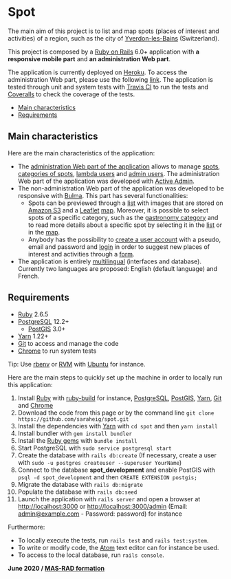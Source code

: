 # Spot

The main aim of this project is to list and map spots (places of interest and activities) of a region, such as the city of [Yverdon-les-Bains][yverdon] (Switzerland).

This project is composed by a [Ruby on Rails][rails] 6.0+ application with **a responsive mobile part** and **an administration Web part**.

The application is currently deployed on [Heroku][heroku-main]. To access the administration Web part, please use the following [link][heroku-admin]. The application is tested through unit and system tests with [Travis CI][travis] to run the tests and [Coveralls][coveralls] to check the coverage of the tests.

- [Main characteristics](#main-characteristics)
- [Requirements](#requirements)


## Main characteristics

Here are the main characteristics of the application:
* The [administration Web part of the application][heroku-admin] allows to manage [spots][heroku-spots], [categories of spots][heroku-categories], [lambda users][heroku-lambda-users] and [admin users][heroku-admin-users]. The administration Web part of the application was developed with [Active Admin][active-admin].
* The non-administration Web part of the application was developed to be responsive with [Bulma][bulma]. This part has several functionalities:
  * Spots can be previewed through a [list][heroku-main] with images that are stored on [Amazon S3][amazon] and a [Leaflet][leaflet] [map][heroku-map]. Moreover, it is possible to select spots of a specific category, such as the [gastronomy category][heroku-gastronomy] and to read more details about a specific spot by selecting it in the [list][heroku-main] or in the [map][heroku-map].
  * Anybody has the possibility to [create a user account][heroku-registration] with a pseudo, email and password and [login][heroku-login] in order to suggest new places of interest and activities through a [form][heroku-suggestion].
* The application is entirely [multilingual][heroku-language] (interfaces and database). Currently two languages are proposed: English (default language) and French.


## Requirements

* [Ruby][ruby] 2.6.5
* [PostgreSQL][postgresql] 12.2+
  * [PostGIS][postgis] 3.0+
* [Yarn][yarn] 1.22+
* [Git][git] to access and manage the code
* [Chrome][chrome] to run system tests

Tip: Use [rbenv][rbenv] or [RVM][rvm] with [Ubuntu][ubuntu] for instance.

Here are the main steps to quickly set up the machine in order to locally run this application:
1. Install [Ruby][ruby] with [ruby-build][ruby-build] for instance, [PostgreSQL][postgresql], [PostGIS][postgis], [Yarn][yarn], [Git][git] and [Chrome][chrome]
2. Download the code from this page or by the command line `git clone https://github.com/saraheig/spot.git`
3. Install the dependencies with [Yarn][yarn] with `cd spot` and then `yarn install`
4. Install bundler with `gem install bundler`
5. Install the [Ruby gems][ruby-gems] with `bundle install`
6. Start PostgreSQL with `sudo service postgresql start`
7. Create the database with `rails db:create` (If necessary, create a user with `sudo -u postgres createuser --superuser YourName`)
8. Connect to the database **spot_development** and enable PostGIS with `psql -d spot_development` and then `CREATE EXTENSION postgis;`
9. Migrate the database with `rails db:migrate`
10. Populate the database with `rails db:seed`
11. Launch the application with `rails server` and open a browser at [http://localhost:3000][localhost-main] or [http://localhost:3000/admin][localhost-admin] (Email: admin@example.com - Password: password) for instance

Furthermore:
* To locally execute the tests, run `rails test` and `rails test:system`.
* To write or modify code, the [Atom][atom] text editor can for instance be used.
* To access to the local database, run `rails console`.


**June 2020 / [MAS-RAD formation][mas-rad]**


[active-admin]: https://activeadmin.info
[amazon]: https://aws.amazon.com/s3
[atom]: https://atom.io
[bulma]: https://bulma.io
[chrome]: https://www.google.com/chrome
[coveralls]: https://coveralls.io
[ruby-gems]: https://rubygems.org
[git]: https://git-scm.com
[heroku-admin]: https://yverdon.herokuapp.com/admin
[heroku-admin-users]: https://yverdon.herokuapp.com/admin/admin_users
[heroku-categories]: https://yverdon.herokuapp.com/admin/categories
[heroku-gastronomy]: https://yverdon.herokuapp.com/places/gastronomy
[heroku-lambda-users]: https://yverdon.herokuapp.com/admin/users
[heroku-language]: https://yverdon.herokuapp.com/languages/new
[heroku-login]: https://yverdon.herokuapp.com/session/new
[heroku-main]: https://yverdon.herokuapp.com
[heroku-map]: https://yverdon.herokuapp.com/places/map
[heroku-registration]: https://yverdon.herokuapp.com/users/new
[heroku-spots]: https://yverdon.herokuapp.com/admin/places
[heroku-suggestion]: https://yverdon.herokuapp.com/places/new
[leaflet]: https://leafletjs.com
[localhost-admin]: http://localhost:3000/admin
[localhost-main]: http://localhost:3000
[mas-rad]: https://www.he-arc.ch/ingenierie/mas-rad
[postgis]: https://postgis.net
[postgresql]: https://www.postgresql.org
[rails]: https://rubyonrails.org
[rbenv]:https://github.com/rbenv/rbenv
[ruby]: https://www.ruby-lang.org
[ruby-build]: https://github.com/rbenv/ruby-build
[rvm]: http://rvm.io
[travis]: https://travis-ci.org
[ubuntu]: https://ubuntu.com
[webpack]: https://webpack.js.org
[yarn]: https://yarnpkg.com
[yverdon]: http://www.yverdon-les-bains.ch
